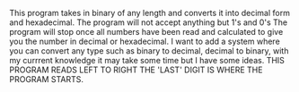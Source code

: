This program takes in binary of any length and converts it into decimal form and hexadecimal.
The program will not accept anything but 1's and 0's
The program will stop once all numbers have been read and calculated to give you the number in decimal or hexadecimal.
I want to add a system where you can convert any type such as binary to decimal, decimal to binary,
with my currrent knowledge it may take some time but I have some ideas.
THIS PROGRAM READS LEFT TO RIGHT THE 'LAST' DIGIT IS WHERE THE PROGRAM STARTS.


